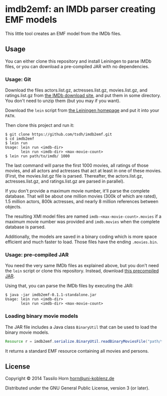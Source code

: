 # imdb2emf: an IMDb parser creating EMF models

This little tool creates an EMF model from the IMDb files.

## Usage

You can either clone this repository and install Leiningen to parse IMDb files,
or you can download a pre-compiled JAR with no dependencies.

### Usage: Git

Download the files actors.list.gz, actresses.list.gz, movies.list.gz, and
ratings.list.gz from [the IMDb download site](http://www.imdb.com/interfaces),
and put them in some directory.  You don't need to unzip them (but you may if
you want).

Download the `lein` script from
[the Leiningen homepage](http://www.leiningen.org) and put it into your `PATH`.

Then clone this project and run it:

````
$ git clone https://github.com/tsdh/imdb2emf.git
$ cd imdb2emf
$ lein run
Usage: lein run <imdb-dir>
       lein run <imdb-dir> <max-movie-count>
$ lein run path/to/imdb/ 1000
````

The last command will parse the first 1000 movies, all ratings of those movies,
and all actors and actresses that act at least in one of these movies.  (First,
the movies.list.gz file is parsed.  Thereafter, the actors.list.gz,
actresses.list.gz, and ratings.list.gz are parsed in parallel).

If you don't provide a maximum movie number, it'll parse the complete database.
That will be about one million movies (300k of which are rated), 1.5 million
actors, 800k actresses, and nearly 8 million references between objects.

The resulting XMI model files are named `imdb-<max-movie-count>.movies` if a
maximum movie number was provided and `imdb.movies` when the complete database
is parsed.

Additionally, the models are saved in a binary coding which is more space
efficient and much faster to load.  Those files have the ending `.movies.bin`.

### Usage: pre-compiled JAR

You need the very same IMDb files as explained above, but you don't need the
`lein` script or clone this repository.  Instead, download
[this precompiled JAR](http://userpages.uni-koblenz.de/~horn/imdb2emf-0.1.1-standalone.jar).

Using that, you can parse the IMDb files by executing the JAR:

````
$ java -jar imdb2emf-0.1.1-standalone.jar 
Usage: lein run <imdb-dir>
       lein run <imdb-dir> <max-movie-count>
````

### Loading binary movie models

The JAR file includes a Java class `BinaryUtil` that can be used to load the
binary movie models.


```` java
Resource r = imdb2emf.serialize.BinaryUtil.readBinaryMoviesFile("path/to/imdb.movies.bin");
````

It returns a standard EMF resource containing all movies and persons.

## License

Copyright © 2014 Tassilo Horn <horn@uni-koblenz.de>

Distributed under the GNU General Public License, version 3 (or later).
